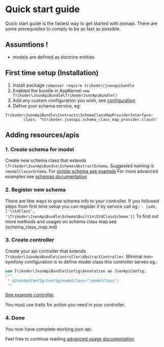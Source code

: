 # Quick start guide

Quick start guide is the fastest way to get started with jsonapi. 
There are some prerequisites to comply to be as fast as possible.

## Assumtions !

- models are defined as doctrine entities 

## First time setup (Installation)

1. Install package `composer require trikoder/jsonapibundle`
2. Enabled the bundle in AppKernel `new Trikoder\JsonApiBundle\TrikoderJsonApiBundle()`
3. Add any custom configuration you wish, see [configuration](../configuration/configuration.md)
4. Define your schema service, eg: 
```
Trikoder\JsonApiBundle\Contracts\SchemaClassMapProviderInterface:
        class: "%trikoder.jsonapi.schema_class_map_provider.class%"
```

## Adding resources/apis

### 1. Create schema for model
Create new schema class that extends `\Trikoder\JsonApiBundle\Schema\AbstractSchema`.
Suggested naming is `<modelClass>Schema`.
For [simple schema see example](examples/ExampleSimpleSchema.php)
For more advanced examples see [schemas documentation](schemas.md)

### 2. Register new schema
There are few ways to give schema info to your controller. 
If you followed steps from first time setup you can register it by service call eg.:
`- [add, ['\stdClass', '\Trikoder\JsonApiBundle\Schema\Builtin\StdClassSchema']]` 
To find out more methods and usages on schema class map see (schema_class_map.md)

### 3. Create controller
Create your api controller that extends `Trikoder\JsonApiBundle\Controller\AbstractController`.
Minimal non-symfony configuration is to define model class this controller serves eg.:
```php
use Trikoder\JsonApiBundle\Config\Annotation as JsonApiConfig;
/**
 * @JsonApiConfig\Config(modelClass="\modelClass")
 */
```
[See example controller](examples/ExampleController.php).

You must use traits for action you need in your controller.

### 4. Done
You now have complete working json api.

Feel free to continue reading [advanced usage documentation](advanced_usage.md)
